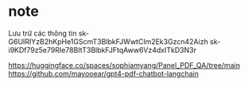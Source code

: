 # note
Lưu trữ các thông tin
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
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


https://huggingface.co/spaces/sophiamyang/Panel_PDF_QA/tree/main
https://github.com/mayooear/gpt4-pdf-chatbot-langchain



